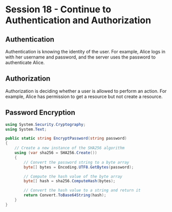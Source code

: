 # Session 18 - Continue to Authentication and Authorization

## Authentication

Authentication is knowing the identity of the user. For example, Alice logs in with her username and password, and the server uses the password to authenticate Alice.

## Authorization

Authorization is deciding whether a user is allowed to perform an action. For example, Alice has permission to get a resource but not create a resource.

## Password Encryption

```cs
using System.Security.Cryptography;
using System.Text;

public static string EncryptPassword(string password)
{
    // Create a new instance of the SHA256 algorithm
    using (var sha256 = SHA256.Create())
    {
        // Convert the password string to a byte array
        byte[] bytes = Encoding.UTF8.GetBytes(password);

        // Compute the hash value of the byte array
        byte[] hash = sha256.ComputeHash(bytes);

        // Convert the hash value to a string and return it
        return Convert.ToBase64String(hash);
    }
}
```
